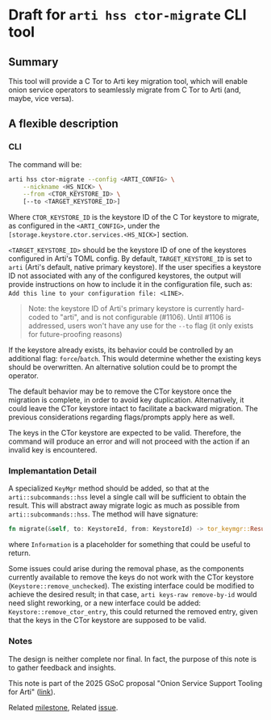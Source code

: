 # Draft for `arti hss ctor-migrate` CLI tool

## Summary

This tool will provide a C Tor to Arti key migration tool, which will enable
onion service operators to seamlessly migrate from C Tor to Arti (and, maybe,
vice versa).


## A flexible description

### CLI

The command will be:
```bash
arti hss ctor-migrate --config <ARTI_CONFIG> \
    --nickname <HS_NICK> \
    --from <CTOR_KEYSTORE_ID> \
    [--to <TARGET_KEYSTORE_ID>]
```
Where `CTOR_KEYSTORE_ID` is the keystore ID of the C Tor keystore to migrate, as
configured in the `<ARTI_CONFIG>`, under the `[storage.keystore.ctor.services.<HS_NICK>]`
section.

`<TARGET_KEYSTORE_ID>` should be the keystore ID of one of the keystores configured
in Arti's TOML config. By default, `TARGET_KEYSTORE_ID` is set to `arti` (Arti's default,
native primary keystore). If the user specifies a keystore ID not associated with
any of the configured keystores, the output will provide instructions on how to include
it in the configuration file, such as: `Add this line to your configuration file: <LINE>`.

> Note: the keystore ID of Arti's primary keystore is currently hard-coded to "arti",
and is not configurable (#1106). Until #1106 is addressed, users won't have any use
for the `--to` flag (it only exists for future-proofing reasons)

If the keystore already exists, its behavior could be controlled by an additional flag:
`force`/`batch`. This would determine whether the existing keys should be overwritten.
An alternative solution could be to prompt the operator.

The default behavior may be to remove the CTor keystore once the migration is complete,
in order to avoid key duplication. Alternatively, it could leave the CTor keystore
intact to facilitate a backward migration. The previous considerations regarding
flags/prompts apply here as well.

The keys in the CTor keystore are expected to be valid. Therefore, the command will
produce an error and will not proceed with the action if an invalid key is
encountered.


### Implemantation Detail

A specialized `KeyMgr` method should be added, so that at the `arti::subcommands::hss`
level a single call will be sufficient to obtain the result. This will abstract away
migrate logic as much as possible from `arti::subcommands::hss`.
The method will have signature:
```rust
fn migrate(&self, to: KeystoreId, from: KeystoreId) -> tor_keymgr::Result<Information>
```
where `Information` is a placeholder for something that could be useful to return.

Some issues could arise during the removal phase, as the components currently available
to remove the keys do not work with the CTor keystore (`Keystore::remove_unchecked`).
The existing interface could be modified to achieve the desired result; in that case,
`arti keys-raw remove-by-id` would need slight reworking, or a new interface could be
added: `Keystore::remove_ctor_entry`, this could returned the removed entry, given
that the keys in the CTor keystore are supposed to be valid.


### Notes

The design is neither complete nor final. In fact, the purpose of this note is
to gather feedback and insights.

This note is part of the 2025 GSoC proposal "Onion Service Support Tooling for
Arti" ([link](https://gitlab.torproject.org/tpo/team/-/wikis/GSoC#2-project-onion-service-support-tooling-for-arti)).

Related [milestone](https://gitlab.torproject.org/tpo/core/arti/-/milestones/22#tab-issues),
Related [issue](https://gitlab.torproject.org/tpo/core/arti/-/issues/2072).
